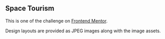 ## Space Tourism

This is one of the challenge on [Frontend Mentor](https://www.frontendmentor.io/challenges/space-tourism-multipage-website-gRWj1URZ3).

Design layouts are provided as JPEG images along with the image assets.
